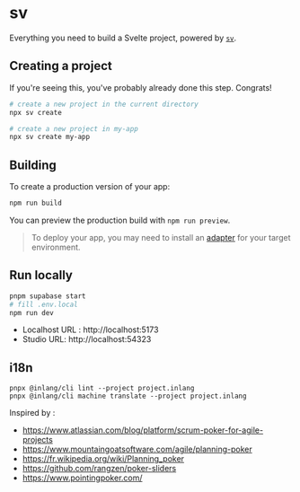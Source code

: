 # sv

Everything you need to build a Svelte project, powered by [`sv`](https://github.com/sveltejs/cli).

## Creating a project

If you're seeing this, you've probably already done this step. Congrats!

```bash
# create a new project in the current directory
npx sv create

# create a new project in my-app
npx sv create my-app
```

## Building

To create a production version of your app:

```bash
npm run build
```

You can preview the production build with `npm run preview`.

> To deploy your app, you may need to install an [adapter](https://svelte.dev/docs/kit/adapters) for your target environment.

## Run locally
```sh
pnpm supabase start
# fill .env.local
npm run dev
```
- Localhost URL : http://localhost:5173
- Studio URL: http://localhost:54323

## i18n

```
pnpx @inlang/cli lint --project project.inlang
pnpx @inlang/cli machine translate --project project.inlang
```

Inspired by :

- https://www.atlassian.com/blog/platform/scrum-poker-for-agile-projects
- https://www.mountaingoatsoftware.com/agile/planning-poker
- https://fr.wikipedia.org/wiki/Planning_poker
- https://github.com/rangzen/poker-sliders
- https://www.pointingpoker.com/
